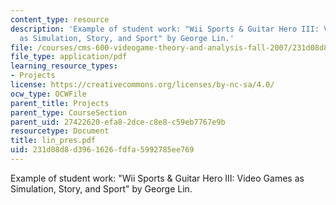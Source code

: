 ```yaml
---
content_type: resource
description: 'Example of student work: "Wii Sports & Guitar Hero III: Video Games
  as Simulation, Story, and Sport" by George Lin.'
file: /courses/cms-600-videogame-theory-and-analysis-fall-2007/231d08d8d3961626fdfa5992785ee769_lin_pres.pdf
file_type: application/pdf
learning_resource_types:
- Projects
license: https://creativecommons.org/licenses/by-nc-sa/4.0/
ocw_type: OCWFile
parent_title: Projects
parent_type: CourseSection
parent_uid: 27422620-efa8-2dce-c8e8-c59eb7767e9b
resourcetype: Document
title: lin_pres.pdf
uid: 231d08d8-d396-1626-fdfa-5992785ee769
---
```

Example of student work: "Wii Sports & Guitar Hero III: Video Games as Simulation, Story, and Sport" by George Lin.